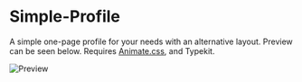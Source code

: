 Simple-Profile
==============

A simple one-page profile for your needs with an alternative layout. Preview can be seen below. Requires <a href="https://github.com/daneden/animate.css">Animate.css</a>, and <a class="https://typekit.com/">Typekit</a>.

<img src="http://cl.ly/image/3F3J2L1N0c22/download/simple-profile.jpg" alt="Preview" />
